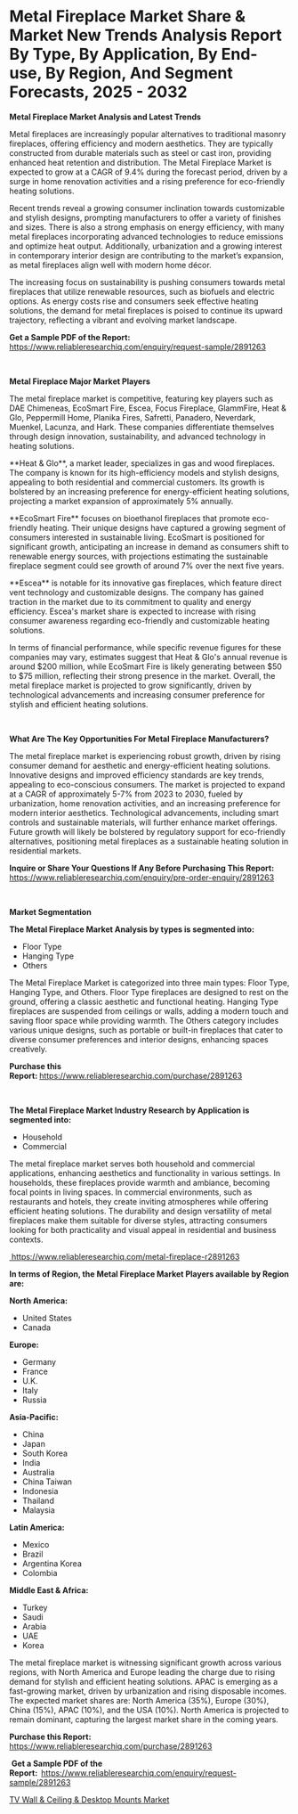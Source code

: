 <p><h1>Metal Fireplace Market Share & Market New Trends Analysis Report By Type, By Application, By End-use, By Region, And Segment Forecasts, 2025 - 2032</h1></p><p><strong>Metal Fireplace Market Analysis and Latest Trends</strong></p>
<p><p>Metal fireplaces are increasingly popular alternatives to traditional masonry fireplaces, offering efficiency and modern aesthetics. They are typically constructed from durable materials such as steel or cast iron, providing enhanced heat retention and distribution. The Metal Fireplace Market is expected to grow at a CAGR of 9.4% during the forecast period, driven by a surge in home renovation activities and a rising preference for eco-friendly heating solutions.</p><p>Recent trends reveal a growing consumer inclination towards customizable and stylish designs, prompting manufacturers to offer a variety of finishes and sizes. There is also a strong emphasis on energy efficiency, with many metal fireplaces incorporating advanced technologies to reduce emissions and optimize heat output. Additionally, urbanization and a growing interest in contemporary interior design are contributing to the market’s expansion, as metal fireplaces align well with modern home décor.</p><p>The increasing focus on sustainability is pushing consumers towards metal fireplaces that utilize renewable resources, such as biofuels and electric options. As energy costs rise and consumers seek effective heating solutions, the demand for metal fireplaces is poised to continue its upward trajectory, reflecting a vibrant and evolving market landscape.</p></p>
<p><strong>Get a Sample PDF of the Report:&nbsp;</strong> <a href="https://www.reliableresearchiq.com/enquiry/request-sample/2891263?utm_campaign=2735&utm_medium=2&utm_source=Github&utm_content=ia&utm_term=14032025&utm_id=metal-fireplace">https://www.reliableresearchiq.com/enquiry/request-sample/2891263</a></p>
<p>&nbsp;</p>
<p><strong>Metal Fireplace Major Market Players</strong></p>
<p><p>The metal fireplace market is competitive, featuring key players such as DAE Chimeneas, EcoSmart Fire, Escea, Focus Fireplace, GlammFire, Heat & Glo, Peppermill Home, Planika Fires, Safretti, Panadero, Neverdark, Muenkel, Lacunza, and Hark. These companies differentiate themselves through design innovation, sustainability, and advanced technology in heating solutions.</p><p>**Heat & Glo**, a market leader, specializes in gas and wood fireplaces. The company is known for its high-efficiency models and stylish designs, appealing to both residential and commercial customers. Its growth is bolstered by an increasing preference for energy-efficient heating solutions, projecting a market expansion of approximately 5% annually.</p><p>**EcoSmart Fire** focuses on bioethanol fireplaces that promote eco-friendly heating. Their unique designs have captured a growing segment of consumers interested in sustainable living. EcoSmart is positioned for significant growth, anticipating an increase in demand as consumers shift to renewable energy sources, with projections estimating the sustainable fireplace segment could see growth of around 7% over the next five years.</p><p>**Escea** is notable for its innovative gas fireplaces, which feature direct vent technology and customizable designs. The company has gained traction in the market due to its commitment to quality and energy efficiency. Escea's market share is expected to increase with rising consumer awareness regarding eco-friendly and customizable heating solutions.</p><p>In terms of financial performance, while specific revenue figures for these companies may vary, estimates suggest that Heat & Glo's annual revenue is around $200 million, while EcoSmart Fire is likely generating between $50 to $75 million, reflecting their strong presence in the market. Overall, the metal fireplace market is projected to grow significantly, driven by technological advancements and increasing consumer preference for stylish and efficient heating solutions.</p></p>
<p>&nbsp;</p>
<p><strong>What Are The Key Opportunities For Metal Fireplace Manufacturers?</strong></p>
<p><p>The metal fireplace market is experiencing robust growth, driven by rising consumer demand for aesthetic and energy-efficient heating solutions. Innovative designs and improved efficiency standards are key trends, appealing to eco-conscious consumers. The market is projected to expand at a CAGR of approximately 5-7% from 2023 to 2030, fueled by urbanization, home renovation activities, and an increasing preference for modern interior aesthetics. Technological advancements, including smart controls and sustainable materials, will further enhance market offerings. Future growth will likely be bolstered by regulatory support for eco-friendly alternatives, positioning metal fireplaces as a sustainable heating solution in residential markets.</p></p>
<p><strong>Inquire or Share Your Questions If Any Before Purchasing This Report:</strong> <a href="https://www.reliableresearchiq.com/enquiry/pre-order-enquiry/2891263?utm_campaign=2735&utm_medium=2&utm_source=Github&utm_content=ia&utm_term=14032025&utm_id=metal-fireplace">https://www.reliableresearchiq.com/enquiry/pre-order-enquiry/2891263</a></p>
<p>&nbsp;</p>
<p><strong>Market Segmentation</strong></p>
<p><strong>The Metal Fireplace Market Analysis by types is segmented into:</strong></p>
<p><ul><li>Floor Type</li><li>Hanging Type</li><li>Others</li></ul></p>
<p><p>The Metal Fireplace Market is categorized into three main types: Floor Type, Hanging Type, and Others. Floor Type fireplaces are designed to rest on the ground, offering a classic aesthetic and functional heating. Hanging Type fireplaces are suspended from ceilings or walls, adding a modern touch and saving floor space while providing warmth. The Others category includes various unique designs, such as portable or built-in fireplaces that cater to diverse consumer preferences and interior designs, enhancing spaces creatively.</p></p>
<p><strong>Purchase this Report:&nbsp;</strong><a href="https://www.reliableresearchiq.com/purchase/2891263?utm_campaign=2735&utm_medium=2&utm_source=Github&utm_content=ia&utm_term=14032025&utm_id=metal-fireplace">https://www.reliableresearchiq.com/purchase/2891263</a></p>
<p>&nbsp;</p>
<p><strong>The Metal Fireplace Market Industry Research by Application is segmented into:</strong></p>
<p><ul><li>Household</li><li>Commercial</li></ul></p>
<p><p>The metal fireplace market serves both household and commercial applications, enhancing aesthetics and functionality in various settings. In households, these fireplaces provide warmth and ambiance, becoming focal points in living spaces. In commercial environments, such as restaurants and hotels, they create inviting atmospheres while offering efficient heating solutions. The durability and design versatility of metal fireplaces make them suitable for diverse styles, attracting consumers looking for both practicality and visual appeal in residential and business contexts.</p></p>
<p><a href="https://www.reliableresearchiq.com/metal-fireplace-r2891263?utm_campaign=2735&utm_medium=2&utm_source=Github&utm_content=ia&utm_term=14032025&utm_id=metal-fireplace">&nbsp;https://www.reliableresearchiq.com/metal-fireplace-r2891263</a></p>
<p><strong>In terms of Region, the Metal Fireplace Market Players available by Region are:</strong></p>
<p>
    <p> <strong> North America: </strong>
        <ul>
            <li>United States</li>
            <li>Canada</li>
        </ul>
        </p> 
    <p> <strong> Europe: </strong>
        <ul>
            <li>Germany</li>
            <li>France</li>
            <li>U.K.</li>
            <li>Italy</li>
            <li>Russia</li>
        </ul>
        </p> 
    <p> <strong> Asia-Pacific: </strong>
        <ul>
            <li>China</li>
            <li>Japan</li>
            <li>South Korea</li>
            <li>India</li>
            <li>Australia</li>
            <li>China Taiwan</li>
            <li>Indonesia</li>
            <li>Thailand</li>
            <li>Malaysia</li>
        </ul>
        </p> 
    <p> <strong> Latin America: </strong>
        <ul>
            <li>Mexico</li>
            <li>Brazil</li>
            <li>Argentina Korea</li>
            <li>Colombia</li>
        </ul>
        </p> 
    <p> <strong> Middle East & Africa: </strong>
        <ul>
            <li>Turkey</li>
            <li>Saudi</li>
            <li>Arabia</li>
            <li>UAE</li>
            <li>Korea</li>
        </ul>
    </p>
    </p>
<p><p>The metal fireplace market is witnessing significant growth across various regions, with North America and Europe leading the charge due to rising demand for stylish and efficient heating solutions. APAC is emerging as a fast-growing market, driven by urbanization and rising disposable incomes. The expected market shares are: North America (35%), Europe (30%), China (15%), APAC (10%), and the USA (10%). North America is projected to remain dominant, capturing the largest market share in the coming years.</p></p>
<p><strong>Purchase this Report: </strong><a href="https://www.reliableresearchiq.com/purchase/2891263?utm_campaign=2735&utm_medium=2&utm_source=Github&utm_content=ia&utm_term=14032025&utm_id=metal-fireplace">https://www.reliableresearchiq.com/purchase/2891263</a></p>
<p>&nbsp;<strong>Get a Sample PDF of the Report:&nbsp;&nbsp;</strong><a href="https://www.reliableresearchiq.com/enquiry/request-sample/2891263?utm_campaign=2735&utm_medium=2&utm_source=Github&utm_content=ia&utm_term=14032025&utm_id=metal-fireplace">https://www.reliableresearchiq.com/enquiry/request-sample/2891263</a></p>
<p><strong></strong></p>
<p><p><a href="https://github.com/oslieselotte2192/Market-Research-Report-List-1/blob/main/tv-wall-ceiling-desktop-mounts-market.md?utm_campaign=2735&utm_medium=2&utm_source=Github&utm_content=ia&utm_term=14032025&utm_id=metal-fireplace">TV Wall & Ceiling & Desktop Mounts Market</a></p></p>
